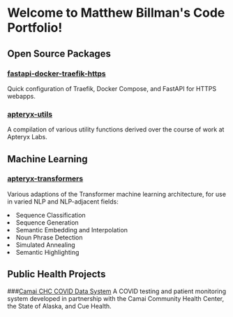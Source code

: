 # Welcome to Matthew Billman's Code Portfolio!

## Open Source Packages

### [fastapi-docker-traefik-https](https://github.com/apteryxlabs/fastapi-docker-traefik-https)
Quick configuration of Traefik, Docker Compose, and FastAPI for HTTPS webapps.

### [apteryx-utils](https://github.com/apteryxlabs/apteryx_utils)
A compilation of various utility functions derived over the course of work at Apteryx Labs.

## Machine Learning

### [apteryx-transformers](https://github.com/apteryxlabs/apteryx-transformers)

Various adaptions of the Transformer machine learning architecture, for use in varied NLP and NLP-adjacent fields:
<li>Sequence Classification</li>
<li>Sequence Generation</li>
<li>Semantic Embedding and Interpolation</li>
<li>Noun Phrase Detection</li>
<li>Simulated Annealing</li>
<li>Semantic Highlighting</li>



## Public Health Projects

###[Camai CHC COVID Data System](/public_health/camai.md)
A COVID testing and patient monitoring system developed in partnership with the Camai Community Health Center, the State of Alaska, and Cue Health. 